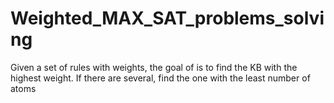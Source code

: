 # Weighted_MAX_SAT_problems_solving
Given a set of rules with weights, the goal of is to find the KB with the highest weight. If there are several, find the one with the least number of atoms
